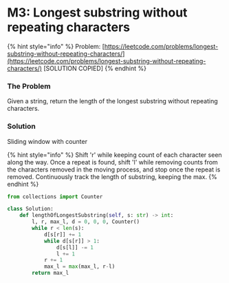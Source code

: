 # M3: Longest substring without repeating characters

{% hint style="info" %}
Problem: [https://leetcode.com/problems/longest-substring-without-repeating-characters/](https://leetcode.com/problems/longest-substring-without-repeating-characters/) \[SOLUTION COPIED\]
{% endhint %}

### The Problem

Given a string, return the length of the longest substring without repeating characters.

### Solution

Sliding window with counter

{% hint style="info" %}
Shift 'r' while keeping count of each character seen along the way. Once a repeat is found, shift 'l' while removing counts from the characters removed in the moving process, and stop once the repeat is removed. Continuously track the length of substring, keeping the max.
{% endhint %}

```python
from collections import Counter

class Solution:
    def lengthOfLongestSubstring(self, s: str) -> int:
        l, r, max_l, d = 0, 0, 0, Counter()
        while r < len(s):
            d[s[r]] += 1
            while d[s[r]] > 1:
                d[s[l]] -= 1
                l += 1
            r += 1
            max_l = max(max_l, r-l)
        return max_l
```



